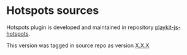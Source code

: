 # Hotspots sources
Hotspots plugin is developed and maintained in repository [playkit-js-hotspots](https://github.com/kaltura/playkit-js-hotspots).

This version was tagged in source repo as version [X.X.X](https://github.com/kaltura/playkit-js-hotspots/releases)
